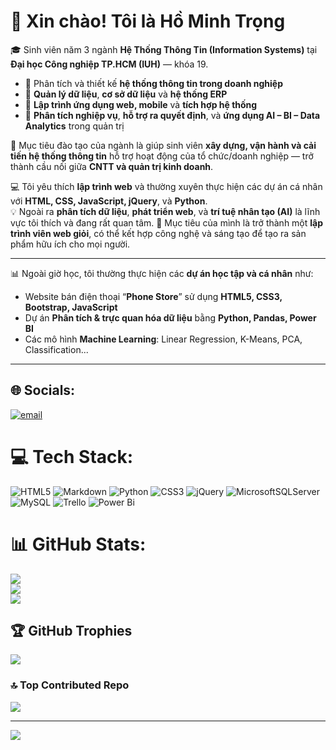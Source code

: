 # 👋 Xin chào! Tôi là **Hồ Minh Trọng**

🎓 Sinh viên năm 3 ngành **Hệ Thống Thông Tin (Information Systems)** tại **Đại học Công nghiệp TP.HCM (IUH)** — khóa 19.  
  - 🔹 Phân tích và thiết kế **hệ thống thông tin trong doanh nghiệp**  
  - 🔹 **Quản lý dữ liệu**, **cơ sở dữ liệu** và **hệ thống ERP**  
  - 🔹 **Lập trình ứng dụng web, mobile** và **tích hợp hệ thống**  
  - 🔹 **Phân tích nghiệp vụ**, **hỗ trợ ra quyết định**, và **ứng dụng AI – BI – Data Analytics** trong quản trị  


🎯 Mục tiêu đào tạo của ngành là giúp sinh viên **xây dựng, vận hành và cải tiến hệ thống thông tin** hỗ trợ hoạt động của tổ chức/doanh nghiệp — trở thành cầu nối giữa **CNTT và quản trị kinh doanh**.

💻 Tôi yêu thích **lập trình web** và thường xuyên thực hiện các dự án cá nhân với **HTML, CSS, JavaScript, jQuery**, và **Python**.  
💡 Ngoài ra **phân tích dữ liệu**, **phát triển web**, và **trí tuệ nhân tạo (AI)** là lĩnh vực tôi thích và đang rất quan tâm.
🎯 Mục tiêu của mình là trở thành một **lập trình viên web giỏi**, có thể kết hợp công nghệ và sáng tạo để tạo ra sản phẩm hữu ích cho mọi người.

---


📊 Ngoài giờ học, tôi thường thực hiện các **dự án học tập và cá nhân** như:
- Website bán điện thoại “**Phone Store**” sử dụng **HTML5, CSS3, Bootstrap, JavaScript**
- Dự án **Phân tích & trực quan hóa dữ liệu** bằng **Python, Pandas, Power BI**
- Các mô hình **Machine Learning**: Linear Regression, K-Means, PCA, Classification...

---
## 🌐 Socials:
[![email](https://img.shields.io/badge/Email-D14836?logo=gmail&logoColor=white)](mailto:trongho900@gmail.com) 

# 💻 Tech Stack:
![HTML5](https://img.shields.io/badge/html5-%23E34F26.svg?style=for-the-badge&logo=html5&logoColor=white) ![Markdown](https://img.shields.io/badge/markdown-%23000000.svg?style=for-the-badge&logo=markdown&logoColor=white) ![Python](https://img.shields.io/badge/python-3670A0?style=for-the-badge&logo=python&logoColor=ffdd54) ![CSS3](https://img.shields.io/badge/css3-%231572B6.svg?style=for-the-badge&logo=css3&logoColor=white) ![jQuery](https://img.shields.io/badge/jquery-%230769AD.svg?style=for-the-badge&logo=jquery&logoColor=white) ![MicrosoftSQLServer](https://img.shields.io/badge/Microsoft%20SQL%20Server-CC2927?style=for-the-badge&logo=microsoft%20sql%20server&logoColor=white) ![MySQL](https://img.shields.io/badge/mysql-4479A1.svg?style=for-the-badge&logo=mysql&logoColor=white) ![Trello](https://img.shields.io/badge/Trello-%23026AA7.svg?style=for-the-badge&logo=Trello&logoColor=white) ![Power Bi](https://img.shields.io/badge/power_bi-F2C811?style=for-the-badge&logo=powerbi&logoColor=black)
# 📊 GitHub Stats:
![](https://github-readme-stats.vercel.app/api?username=minhtrongcntt29&theme=dark&hide_border=false&include_all_commits=false&count_private=false)<br/>
![](https://nirzak-streak-stats.vercel.app/?user=minhtrongcntt29&theme=dark&hide_border=false)<br/>
![](https://github-readme-stats.vercel.app/api/top-langs/?username=minhtrongcntt29&theme=dark&hide_border=false&include_all_commits=false&count_private=false&layout=compact)

## 🏆 GitHub Trophies
![](https://github-profile-trophy.vercel.app/?username=minhtrongcntt29&theme=radical&no-frame=false&no-bg=true&margin-w=4)

### 🔝 Top Contributed Repo
![](https://github-contributor-stats.vercel.app/api?username=minhtrongcntt29&limit=5&theme=dark&combine_all_yearly_contributions=true)

---
[![](https://visitcount.itsvg.in/api?id=minhtrongcntt29&icon=0&color=0)](https://visitcount.itsvg.in)

<!-- Proudly created with GPRM ( https://gprm.itsvg.in ) -->
